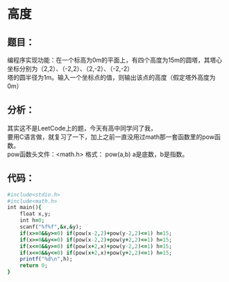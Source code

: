 # 高度
## 题目：
编程序实现功能：在一个标高为0m的平面上，有四个高度为15m的圆塔，其塔心坐标分别为（2,2）、（-2,2）、（2,-2）、（-2,-2）<br>
塔的圆半径为1m。输入一个坐标点的值，则输出该点的高度（假定塔外高度为0m）<br>
## 分析：
其实这不是LeetCode上的题，今天有高中同学问了我，<br>
要用C语言做，就复习了一下，加上之前一直没用过math那一套函数里的pow函数。<br>
pow函数头文件：<math.h> 格式： pow(a,b) a是底数，b是指数。<br>
## 代码：
```ruby
#include<stdio.h>
#include<math.h>
int main(){
    float x,y;
    int h=0;
    scanf("%f%f",&x,&y);
    if(x>=0&&y>=0) if(pow(x-2,2)+pow(y-2,2)<=1) h=15;
    if(x>=0&&y<=0) if(pow(x-2,2)+pow(y+2,2)<=1) h=15;
    if(x<=0&&y>=0) if(pow(x+2,x)+pow(y-2,2)<=1) h=15;
    if(x<=0&&y<=0) if(pow(x+2,x)+pow(y+2,2)<=1) h=15;
    printf("%d\n",h);
    return 0;
}
